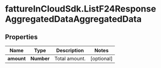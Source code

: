 # fattureInCloudSdk.ListF24ResponseAggregatedDataAggregatedData

## Properties

Name | Type | Description | Notes
------------ | ------------- | ------------- | -------------
**amount** | **Number** | Total amount. | [optional] 


